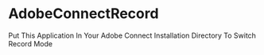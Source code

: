 # AdobeConnectRecord
Put This Application In Your Adobe Connect Installation Directory To Switch Record Mode
